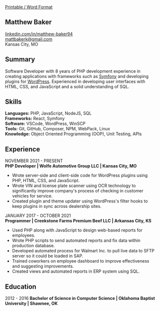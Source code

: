 [Printable / Word Format](/static/resume.docx)

## Matthew Baker

[linkedin.com/in/matthew-baker94](https://linkedin.com/in/matthew-baker94)  
[mattbakerk@gmail.com](mailto:mattbakerk@gmail.com)  
Kansas City, MO

## Summary

Software Developer with 8 years of PHP development experience in creating applications with frameworks such as [Symfony](https://symfony.com) and developing plugins for [WordPress](https://wordpress.org). Experienced in developing user interfaces with HTML, CSS, and JavaScript and a solid understanding of SQL.

## Skills

__Languages:__  PHP, JavaScript, NodeJS, SQL  
__Frameworks:__ React, Symfony  
__Software:__ VSCode, WordPress, WinSCP  
__Tools:__ Git, GitHub, Composer, NPM, WebPack, Linux  
__Knowledge:__ Object Oriented Programming (OOP), Unit Testing, APIs

## Experience

NOVEMBER 2021 - PRESENT  
__PHP Developer | Wolfe Automotive Group LLC | Kansas City, MO__  
- Wrote server-side and client-side code for WordPress plugins using PHP, HTML, CSS, and JavaScript.
- Wrote VIN and license plate scanner using OCR technology to significantly improve company's process of checking in customer vehicles for service.
- Created plugin and theme updater using WordPress's filter hooks to keep plugins in sync across dealership sites.

JANUARY 2017 - OCTOBER 2021  
__Programmer | Creekstone Farms Premium Beef LLC | Arkansas City, KS__  
- Used PHP along with JavaScript to design web-based reports for employees.
- Wrote PHP scripts to send automated reports and fix data within production database.
- Developed automated process for Walmart Inc. to pull live data to SFTP server so it could be loaded in SAP.
- Trained coworkers on employee dashboard to improve effectiveness and suggesting improvements.
- Created views and automated reports in ERP system using SQL.

## Education

2012 - 2016
__Bachelor of Science in Computer Science | Oklahoma Baptist University | Shawnee, OK__
